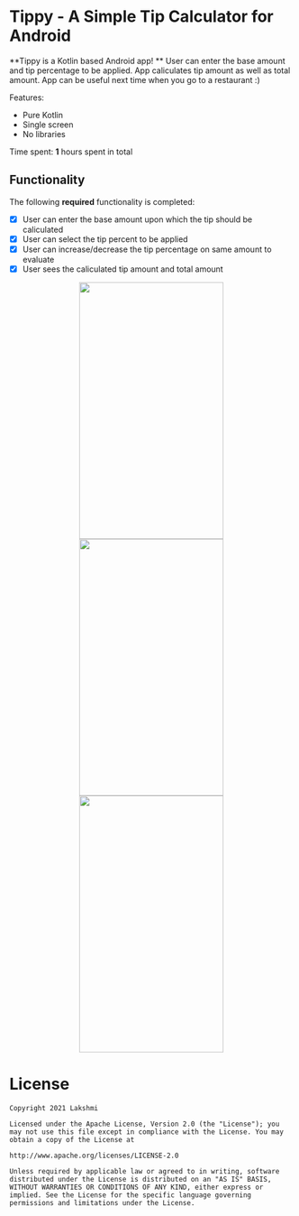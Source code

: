 # Tippy - A Simple Tip Calculator for Android

**Tippy is a Kotlin based Android app! ** 
User can enter the base amount and tip percentage to be applied. App caliculates tip amount as well as total amount. App can be useful next time when you go to a restaurant :)

Features:
- Pure Kotlin
- Single screen
- No libraries

Time spent: **1** hours spent in total

## Functionality

The following **required** functionality is completed:

* [x] User can enter the base amount upon which the tip should be caliculated
* [x] User can select the tip percent to be applied
* [x] User can increase/decrease the tip percentage on same amount to evaluate
* [x] User sees the caliculated tip amount and total amount 

<p align="center">
<img src="https://user-images.githubusercontent.com/13498979/188520658-9f4b4ec6-cfb4-4379-b8ba-7450d4c81229.png" width="256" height="455" >
<img src="https://user-images.githubusercontent.com/13498979/188520660-0df5613f-9a67-4ce4-983f-63ad26fcade3.png" width="256" height="455">
<img src="https://user-images.githubusercontent.com/13498979/188520659-feddadcb-5601-4ec0-89e8-eb7bdb727f15.png" width="256" height="455">
</p>

# License

    Copyright 2021 Lakshmi

    Licensed under the Apache License, Version 2.0 (the "License"); you may not use this file except in compliance with the License. You may obtain a copy of the License at

    http://www.apache.org/licenses/LICENSE-2.0

    Unless required by applicable law or agreed to in writing, software distributed under the License is distributed on an "AS IS" BASIS, WITHOUT WARRANTIES OR CONDITIONS OF ANY KIND, either express or implied. See the License for the specific language governing permissions and limitations under the License.
